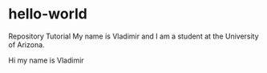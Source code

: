 # hello-world
Repository Tutorial
My name is Vladimir and I am a student at the University of Arizona. 

Hi my name is Vladimir